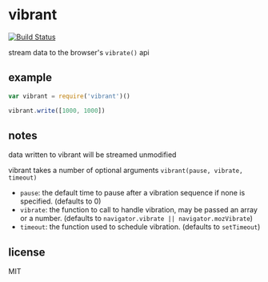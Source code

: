 vibrant
====

[![Build Status](https://travis-ci.org/jarofghosts/vibrant.png?branch=master)](https://travis-ci.org/jarofghosts/vibrant)

stream data to the browser's `vibrate()` api

## example

```js
var vibrant = require('vibrant')()

vibrant.write([1000, 1000])
```

## notes

data written to vibrant will be streamed unmodified

vibrant takes a number of optional arguments `vibrant(pause, vibrate, timeout)`

* `pause`: the default time to pause after a vibration sequence if none is
specified. (defaults to 0)
* `vibrate`: the function to call to handle vibration, may be passed an array
or a number. (defaults to `navigator.vibrate || navigator.mozVibrate`)
* `timeout`: the function used to schedule vibration. (defaults to
`setTimeout`)

## license

MIT

